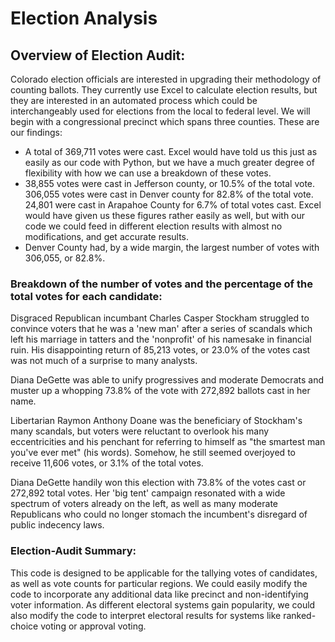 # Election Analysis

## Overview of Election Audit: 

Colorado election officials are interested in upgrading their methodology of counting ballots. They currently use Excel to calculate election results, but they are interested in an automated process which could be interchangeably used for elections from the local to federal level. We will begin with a congressional precinct which spans three counties. These are our findings:

  - A total of 369,711 votes were cast. Excel would have told us this just as easily as our code with Python, but we have a much greater degree of flexibility with how we can use a breakdown of these votes.
  - 38,855 votes were cast in Jefferson county, or 10.5% of the total vote. 306,055 votes were cast in Denver county for 82.8% of the total vote. 24,801 were cast in Arapahoe County for 6.7% of total votes cast. Excel would have given us these figures rather easily as well, but with our code we could feed in different election results with almost no modifications, and get accurate results.
  - Denver County had, by a wide margin, the largest number of votes with 306,055, or 82.8%.
  
### Breakdown of the number of votes and the percentage of the total votes for each candidate:

Disgraced Republican incumbant Charles Casper Stockham struggled to convince voters that he was a 'new man' after a series of scandals which left his marriage in tatters and the 'nonprofit' of his namesake in financial ruin. His disappointing return of 85,213 votes, or 23.0% of the votes cast was not much of a surprise to many analysts.

Diana DeGette was able to unify progressives and moderate Democrats and muster up a whopping 73.8% of the vote with 272,892 ballots cast in her name.

Libertarian Raymon Anthony Doane was the beneficiary of Stockham's many scandals, but voters were reluctant to overlook his many eccentricities and his penchant for referring to himself as "the smartest man you've ever met" (his words). Somehow, he still seemed overjoyed to receive 11,606 votes, or 3.1% of the total votes.


Diana DeGette handily won this election with 73.8% of the votes cast or 272,892 total votes. Her 'big tent' campaign resonated with a wide spectrum of voters already on the left, as well as many moderate Republicans who could no longer stomach the incumbent's disregard of public indecency laws.

### Election-Audit Summary:

This code is designed to be applicable for the tallying votes of candidates, as well as vote counts for particular regions. We could easily modify the code to incorporate any additional data like precinct and non-identifying voter information. As different electoral systems gain popularity, we could also modify the code to interpret electoral results for systems like ranked-choice voting or approval voting.



